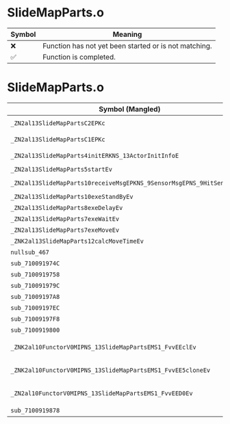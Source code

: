 # SlideMapParts.o
| Symbol | Meaning 
| ------------- | ------------- 
| :x: | Function has not yet been started or is not matching. 
| :white_check_mark: | Function is completed. 


# SlideMapParts.o
| Symbol (Mangled) | Symbol (Demangled) | Decompiled? |
| ------------- |  ------------- | ------------- |
| `_ZN2al13SlideMapPartsC2EPKc` | `al::SlideMapParts::SlideMapParts(char const*)` | :white_check_mark: |
| `_ZN2al13SlideMapPartsC1EPKc` | `al::SlideMapParts::SlideMapParts(char const*)` | :white_check_mark: |
| `_ZN2al13SlideMapParts4initERKNS_13ActorInitInfoE` | `al::SlideMapParts::init(al::ActorInitInfo const&)` | :white_check_mark: |
| `_ZN2al13SlideMapParts5startEv` | `al::SlideMapParts::start(void)` | :white_check_mark: |
| `_ZN2al13SlideMapParts10receiveMsgEPKNS_9SensorMsgEPNS_9HitSensorES5_` | `al::SlideMapParts::receiveMsg(al::SensorMsg const*,al::HitSensor *,al::HitSensor *)` | :white_check_mark: |
| `_ZN2al13SlideMapParts10exeStandByEv` | `al::SlideMapParts::exeStandBy(void)` | :white_check_mark: |
| `_ZN2al13SlideMapParts8exeDelayEv` | `al::SlideMapParts::exeDelay(void)` | :white_check_mark: |
| `_ZN2al13SlideMapParts7exeWaitEv` | `al::SlideMapParts::exeWait(void)` | :white_check_mark: |
| `_ZN2al13SlideMapParts7exeMoveEv` | `al::SlideMapParts::exeMove(void)` | :white_check_mark: |
| `_ZNK2al13SlideMapParts12calcMoveTimeEv` | `al::SlideMapParts::calcMoveTime(void)const` | :white_check_mark: |
| `nullsub_467` | `` | :white_check_mark: |
| `sub_710091974C` | `` | :white_check_mark: |
| `sub_7100919758` | `` | :white_check_mark: |
| `sub_710091979C` | `` | :white_check_mark: |
| `sub_71009197A8` | `` | :white_check_mark: |
| `sub_71009197EC` | `` | :white_check_mark: |
| `sub_71009197F8` | `` | :white_check_mark: |
| `sub_7100919800` | `` | :white_check_mark: |
| `_ZNK2al10FunctorV0MIPNS_13SlideMapPartsEMS1_FvvEEclEv` | `al::FunctorV0M<al::SlideMapParts *,void (al::SlideMapParts::*)(void)>::operator()(void)const` | :white_check_mark: |
| `_ZNK2al10FunctorV0MIPNS_13SlideMapPartsEMS1_FvvEE5cloneEv` | `al::FunctorV0M<al::SlideMapParts *,void (al::SlideMapParts::*)(void)>::clone(void)const` | :white_check_mark: |
| `_ZN2al10FunctorV0MIPNS_13SlideMapPartsEMS1_FvvEED0Ev` | `al::FunctorV0M<al::SlideMapParts *,void (al::SlideMapParts::*)(void)>::~FunctorV0M()` | :white_check_mark: |
| `sub_7100919878` | `` | :white_check_mark: |
